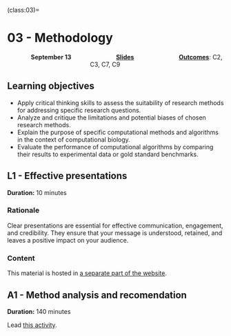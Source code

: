 (class:03)=
# 03 - Methodology

<p style="text-align: center;">
    <object hspace="50">
        <b>September 13</b>
    </object>
    <object hspace="50">
        <a href="../slides/slides-03.html"><b>Slides</b></a>
    </object>
    <object hspace="50">
        <a class="reference internal" href="../syllabus.html#course-outcomes"><span class="std std-ref"><strong>Outcomes</strong></span></a>: C2, C3, C7, C9
    </object>
</p>

## Learning objectives

- Apply critical thinking skills to assess the suitability of research methods for addressing specific research questions.
- Analyze and critique the limitations and potential biases of chosen research methods.
- Explain the purpose of specific computational methods and algorithms in the context of computational biology.
- Evaluate the performance of computational algorithms by comparing their results to experimental data or gold standard benchmarks.

## L1 - Effective presentations

**Duration:** 10 minutes

### Rationale

Clear presentations are essential for effective communication, engagement, and credibility.
They ensure that your message is understood, retained, and leaves a positive impact on your audience.

### Content

This material is hosted in [a separate part of the website](presenting).

## A1 - Method analysis and recomendation

**Duration:** 140 minutes

Lead [this activity](activity:method-recommendation).

